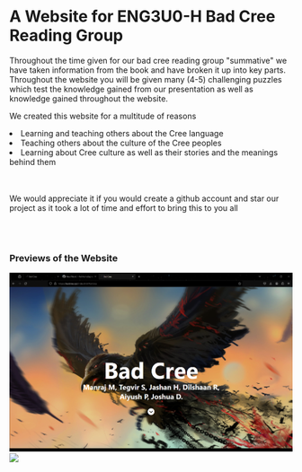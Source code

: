 <h1>A Website for ENG3U0-H Bad Cree Reading Group</h1>

Throughout the time given for our bad cree reading group "summative" we have taken information from the book and have broken it up into key parts.
Throughout the website you will be given many (4-5) challenging puzzles which test the knowledge gained from our presentation as well as knowledge gained throughout the website.

We created this website for a multitude of reasons
<li>Learning and teaching others about the Cree language</li>
<li>Teaching others about the culture of the Cree peoples</li>
<li>Learning about Cree culture as well as their stories and the meanings behind them</li>
<br><br>

We would appreciate it if you would create a github account and star our project as it took a lot of time and effort to bring this to you all

<br><br>


<h3>Previews of the Website</h3>
<img src = "./images\website-preview.png">
<img src = "./images\Puzzles.png">
